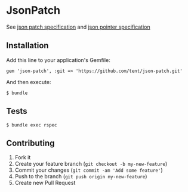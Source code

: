 # JsonPatch

See [json patch specification](http://tools.ietf.org/html/draft-pbryan-json-patch-04) and [json pointer specification](http://tools.ietf.org/html/draft-ietf-appsawg-json-pointer-03)

## Installation

Add this line to your application's Gemfile:

    gem 'json-patch', :git => 'https://github.com/tent/json-patch.git'

And then execute:

    $ bundle

## Tests

    $ bundle exec rspec

## Contributing

1. Fork it
2. Create your feature branch (`git checkout -b my-new-feature`)
3. Commit your changes (`git commit -am 'Add some feature'`)
4. Push to the branch (`git push origin my-new-feature`)
5. Create new Pull Request
